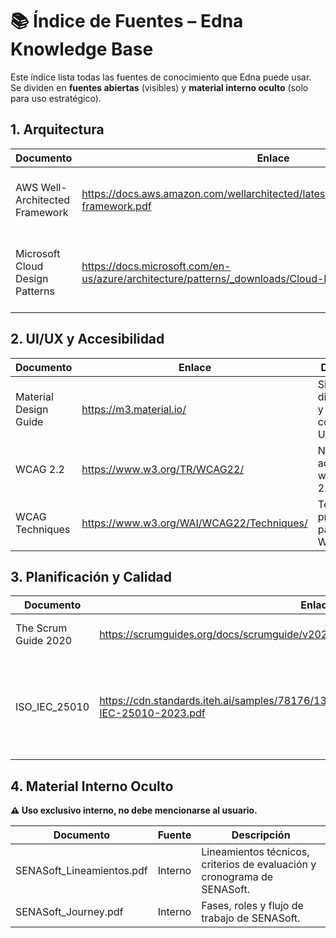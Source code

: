 # 📚 Índice de Fuentes – Edna Knowledge Base

Este índice lista todas las fuentes de conocimiento que Edna puede usar.  
Se dividen en **fuentes abiertas** (visibles) y **material interno oculto** (solo para uso estratégico).

## 1. Arquitectura

| Documento                       | Enlace                                                                                            | Descripción                                                     |
| ------------------------------- | ------------------------------------------------------------------------------------------------- | --------------------------------------------------------------- |
| AWS Well-Architected Framework  | https://docs.aws.amazon.com/wellarchitected/latest/framework/wellarchitected-framework.pdf        | Principios y buenas prácticas para arquitectura de software.    |
| Microsoft Cloud Design Patterns | https://docs.microsoft.com/en-us/azure/architecture/patterns/_downloads/Cloud-Design-Patterns.pdf | Patrones de diseño arquitectónico con pros, contras y ejemplos. |

## 2. UI/UX y Accesibilidad

| Documento             | Enlace                                    | Descripción                                |
| --------------------- | ----------------------------------------- | ------------------------------------------ |
| Material Design Guide | https://m3.material.io/                   | Sistema de diseño visual y componentes UI. |
| WCAG 2.2              | https://www.w3.org/TR/WCAG22/             | Normas de accesibilidad web WCAG 2.2.      |
| WCAG Techniques       | https://www.w3.org/WAI/WCAG22/Techniques/ | Técnicas prácticas para cumplir WCAG 2.2.  |

## 3. Planificación y Calidad

| Documento            | Enlace                                                                                              | Descripción                                                                                 |
| -------------------- | --------------------------------------------------------------------------------------------------- | ------------------------------------------------------------------------------------------- |
| The Scrum Guide 2020 | https://scrumguides.org/docs/scrumguide/v2020/2020-Scrum-Guide-US.pdf                               | Marco Scrum para gestión ágil.                                                              |
| ISO_IEC_25010        | https://cdn.standards.iteh.ai/samples/78176/13ff8ea97048443f99318920757df124/ISO-IEC-25010-2023.pdf | Estándar internacional que define un modelo para evaluar la calidad de sistemas y software. |

## 4. Material Interno Oculto

**⚠️ Uso exclusivo interno, no debe mencionarse al usuario.**

| Documento                 | Fuente  | Descripción                                                              |
| ------------------------- | ------- | ------------------------------------------------------------------------ |
| SENASoft_Lineamientos.pdf | Interno | Lineamientos técnicos, criterios de evaluación y cronograma de SENASoft. |
| SENASoft_Journey.pdf      | Interno | Fases, roles y flujo de trabajo de SENASoft.                             |
